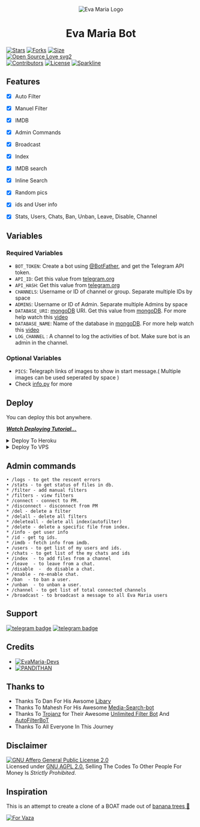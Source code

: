 <p align="center">
  <img src="assets/logo.jpg" alt="Eva Maria Logo">
</p>
<h1 align="center">
  <b>Eva Maria Bot</b>
</h1>


[![Stars](https://img.shields.io/github/stars/LXR-YOUTUBER-AMAL/EvaMaria?style=flat-square&color=yellow)](https://github.com/LXR-YOUTUBER-AMAL/EvaMaria/stargazers)
[![Forks](https://img.shields.io/github/forks/LXR-YOUTUBER-AMAL/EvaMaria?style=flat-square&color=orange)](https://github.com/LXR-YOUTUBER-AMAL/EvaMaria/fork)
[![Size](https://img.shields.io/github/repo-size/LXR-YOUTUBER-AMAL/EvaMaria?style=flat-square&color=green)](https://github.com/LXR-YOUTUBER-AMAL/EvaMaria/)   
[![Open Source Love svg2](https://badges.frapsoft.com/os/v2/open-source.svg?v=103)](https://github.com/LXR-YOUTUBER-AMAL/EvaMaria)   
[![Contributors](https://img.shields.io/github/contributors/LXR-YOUTUBER-AMAL/EvaMaria?style=flat-square&color=green)](https://github.com/EvamariaTG/EvaMaria/graphs/contributors)
[![License](https://img.shields.io/badge/License-AGPL-blue)](https://github.com/LXR-YOUTUBER-AMAL/EvaMaria/blob/main/LICENSE)
[![Sparkline](https://stars.medv.io/LXR-YOUTUBER-AMAL/EvaMaria.svg)](https://stars.medv.io/LXR-YOUTUBER-AMAL/EvaMaria)


## Features

- [x] Auto Filter
- [x] Manuel Filter
- [x] IMDB
- [x] Admin Commands
- [x] Broadcast
- [x] Index
- [x] IMDB search
- [x] Inline Search
- [x] Random pics
- [x] ids and User info 
- [x] Stats, Users, Chats, Ban, Unban, Leave, Disable, Channel


## Variables

### Required Variables
* `BOT_TOKEN`: Create a bot using [@BotFather](https://telegram.dog/BotFather), and get the Telegram API token.
* `API_ID`: Get this value from [telegram.org](https://my.telegram.org/apps)
* `API_HASH`: Get this value from [telegram.org](https://my.telegram.org/apps)
* `CHANNELS`: Username or ID of channel or group. Separate multiple IDs by space
* `ADMINS`: Username or ID of Admin. Separate multiple Admins by space
* `DATABASE_URI`: [mongoDB](https://www.mongodb.com) URI. Get this value from [mongoDB](https://www.mongodb.com). For more help watch this [video](https://youtu.be/Ah3HXjUfaKc)
* `DATABASE_NAME`: Name of the database in [mongoDB](https://www.mongodb.com). For more help watch this [video](https://youtu.be/Ah3HXjUfaKc)
* `LOG_CHANNEL` : A channel to log the activities of bot. Make sure bot is an admin in the channel.
### Optional Variables
* `PICS`: Telegraph links of images to show in start message.( Multiple images can be used seperated by space )
* Check [info.py](https://github.com/LXR-YOUTUBER-AMAL/evamaria/blob/master/info.py) for more


## Deploy
You can deploy this bot anywhere.

<i>**[Watch Deploying Tutorial...](https://youtu.be/BLTugq674-I)**</i>

<details><summary>Deploy To Heroku</summary>
<p>
<br>
<a href="https://github.com/Sojusoj/EvaMaria">
  <img src="https://www.herokucdn.com/deploy/button.svg" alt="Deploy">
</a>
</p>
</details>

<details><summary>Deploy To VPS</summary>
<p>
<pre>
git clone https://github.com/LXR-YOUTUBER-AMAL/evamaria
# Install Packages
pip3 install -r requirements.txt
Edit info.py with variables as given below then run bot
python3 bot.py
</pre>
</p>
</details>


## Admin commands
```
• /logs - to get the rescent errors
• /stats - to get status of files in db.
* /filter - add manual filters
* /filters - view filters
* /connect - connect to PM.
* /disconnect - disconnect from PM
* /del - delete a filter
* /delall - delete all filters
* /deleteall - delete all index(autofilter)
* /delete - delete a specific file from index.
* /info - get user info
* /id - get tg ids.
* /imdb - fetch info from imdb.
• /users - to get list of my users and ids.
• /chats - to get list of the my chats and ids 
• /index  - to add files from a channel
• /leave  - to leave from a chat.
• /disable  -  do disable a chat.
* /enable - re-enable chat.
• /ban  - to ban a user.
• /unban  - to unban a user.
• /channel - to get list of total connected channels
• /broadcast - to broadcast a message to all Eva Maria users
```
## Support
[![telegram badge](https://img.shields.io/badge/Telegram-Group-30302f?style=flat&logo=telegram)](https://telegram.dog/LXRBOTSGROUP)
[![telegram badge](https://img.shields.io/badge/Telegram-Channel-30302f?style=flat&logo=telegram)](https://telegram.dog/LXRYOUTUBERYT)

## Credits 
* [![EvaMaria-Devs](https://img.shields.io/static/v1?label=EvaMaria&message=devs&color=critical)](https://telegram.dog/EvaMariaDevs)
* [![PANDITHAN](https://img.shields.io/static/v1?label=PANDI&message=THAN&color=critical)](https://telegram.dog/PANDITHAN_SIR)


## Thanks to 
 - Thanks To Dan For His Awsome [Libary](https://github.com/pyrogram/pyrogram)
 - Thanks To Mahesh For His Awesome [Media-Search-bot](https://github.com/Mahesh0253/Media-Search-bot)
 - Thanks To [Trojanz](https://github.com/trojanzhex) for Their Awesome [Unlimited Filter Bot](https://github.com/TroJanzHEX/Unlimited-Filter-Bot) And [AutoFilterBoT](https://github.com/trojanzhex/auto-filter-bot)
 - Thanks To All Everyone In This Journey

## Disclaimer
[![GNU Affero General Public License 2.0](https://www.gnu.org/graphics/agplv3-155x51.png)](https://www.gnu.org/licenses/agpl-3.0.en.html#header)    
Licensed under [GNU AGPL 2.0.](https://github.com/EvamariaTG/evamaria/blob/master/LICENSE)
Selling The Codes To Other People For Money Is *Strictly Prohibited*.

## Inspiration
This is an attempt to create a clone of a BOAT made out of [banana trees 🌳](https://telegram.dog/GetTGLink/4187)

[![For Vaza](https://telegra.ph/file/da19dda0d22cd8e414b3a.jpg)](https://telegra.ph/file/98342dc186fd7484cba91.mp4 "Oru Kootam Vazhakalk samarpikkunnu")
